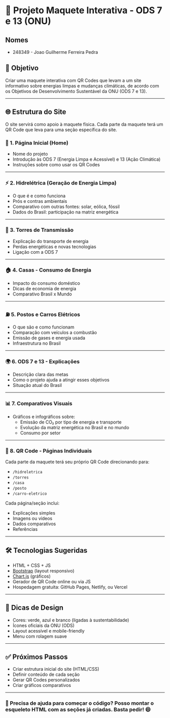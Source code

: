 # 🌱 Projeto Maquete Interativa - ODS 7 e 13 (ONU)

## Nomes

- 248349 - Joao Guilherme Ferreira Pedra

## 🎯 Objetivo

Criar uma maquete interativa com QR Codes que levam a um site informativo sobre energias limpas e mudanças climáticas, de acordo com os Objetivos de Desenvolvimento Sustentável da ONU (ODS 7 e 13).

---

## 🌐 Estrutura do Site

O site servirá como apoio à maquete física. Cada parte da maquete terá um QR Code que leva para uma seção específica do site.

### 📌 1. Página Inicial (Home)
- Nome do projeto
- Introdução às ODS 7 (Energia Limpa e Acessível) e 13 (Ação Climática)
- Instruções sobre como usar os QR Codes

---

### ⚡ 2. Hidrelétrica (Geração de Energia Limpa)
- O que é e como funciona
- Prós e contras ambientais
- Comparativo com outras fontes: solar, eólica, fóssil
- Dados do Brasil: participação na matriz energética

---

### 🔌 3. Torres de Transmissão
- Explicação do transporte de energia
- Perdas energéticas e novas tecnologias
- Ligação com a ODS 7

---

### 🏠 4. Casas - Consumo de Energia
- Impacto do consumo doméstico
- Dicas de economia de energia
- Comparativo Brasil x Mundo

---

### ⛽ 5. Postos e Carros Elétricos
- O que são e como funcionam
- Comparação com veículos a combustão
- Emissão de gases e energia usada
- Infraestrutura no Brasil

---

### 🌍 6. ODS 7 e 13 - Explicações
- Descrição clara das metas
- Como o projeto ajuda a atingir esses objetivos
- Situação atual do Brasil

---

### 📊 7. Comparativos Visuais
- Gráficos e infográficos sobre:
  - Emissão de CO₂ por tipo de energia e transporte
  - Evolução da matriz energética no Brasil e no mundo
  - Consumo por setor

---

### 📱 8. QR Code - Páginas Individuais
Cada parte da maquete terá seu próprio QR Code direcionando para:

- `/hidreletrica`
- `/torres`
- `/casa`
- `/posto`
- `/carro-eletrico`

Cada página/seção inclui:
- Explicações simples
- Imagens ou vídeos
- Dados comparativos
- Referências

---

## 🛠️ Tecnologias Sugeridas

- HTML + CSS + JS
- [Bootstrap](https://getbootstrap.com/) (layout responsivo)
- [Chart.js](https://www.chartjs.org/) (gráficos)
- Gerador de QR Code online ou via JS
- Hospedagem gratuita: GitHub Pages, Netlify, ou Vercel

---

## 🎨 Dicas de Design

- Cores: verde, azul e branco (ligadas à sustentabilidade)
- Ícones oficiais da ONU (ODS)
- Layout acessível e mobile-friendly
- Menu com rolagem suave

---

## ✅ Próximos Passos

- Criar estrutura inicial do site (HTML/CSS)
- Definir conteúdo de cada seção
- Gerar QR Codes personalizados
- Criar gráficos comparativos

---

### 💬 Precisa de ajuda para começar o código? Posso montar o esqueleto HTML com as seções já criadas. Basta pedir! 😄
